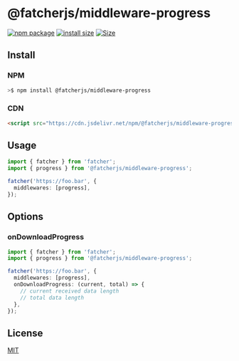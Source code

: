 # @fatcherjs/middleware-progress

<a href="https://npmjs.com/package/@fatcherjsjs/middleware-progress"><img src="https://img.shields.io/npm/v/@fatcherjsjs/middleware-progress.svg" alt="npm package"></a>
[![install size](https://packagephobia.com/badge?p=@fatcherjs/middleware-progress)](https://packagephobia.com/result?p=@fatcherjs/middleware-progress)
<a href="https://unpkg.com/@fatcherjs/middleware-progress"><img alt="Size" src="https://img.badgesize.io/https://unpkg.com/@fatcherjs/middleware-progress"></a>

## Install

### NPM

```bash
>$ npm install @fatcherjs/middleware-progress
```

### CDN

```html
<script src="https://cdn.jsdelivr.net/npm/@fatcherjs/middleware-progress/dist/index.min.js"></script>
```

## Usage

```ts
import { fatcher } from 'fatcher';
import { progress } from '@fatcherjs/middleware-progress';

fatcher('https://foo.bar', {
  middlewares: [progress],
});
```

## Options

### onDownloadProgress

```ts
import { fatcher } from 'fatcher';
import { progress } from '@fatcherjs/middleware-progress';

fatcher('https://foo.bar', {
  middlewares: [progress],
  onDownloadProgress: (current, total) => {
    // current received data length
    // total data length
  },
});
```

## License

[MIT](https://github.com/fanhaoyuan/fatcher/blob/master/LICENSE)
